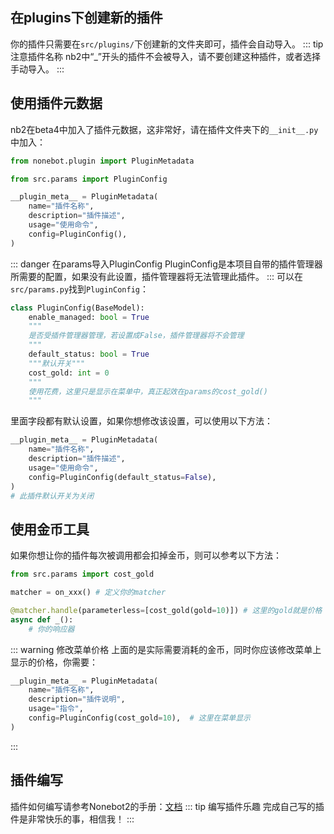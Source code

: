 ## 在plugins下创建新的插件
你的插件只需要在``src/plugins/``下创建新的文件夹即可，插件会自动导入。
::: tip 注意插件名称
nb2中“_”开头的插件不会被导入，请不要创建这种插件，或者选择手动导入。
:::
## 使用插件元数据
nb2在beta4中加入了插件元数据，这非常好，请在插件文件夹下的``__init__.py``中加入：
```python
from nonebot.plugin import PluginMetadata

from src.params import PluginConfig

__plugin_meta__ = PluginMetadata(
    name="插件名称",
    description="插件描述",
    usage="使用命令",
    config=PluginConfig(),
)
```
::: danger 在params导入PluginConfig
PluginConfig是本项目自带的插件管理器所需要的配置，如果没有此设置，插件管理器将无法管理此插件。
:::
可以在``src/params.py``找到``PluginConfig``：
```python
class PluginConfig(BaseModel):
    enable_managed: bool = True
    """
    是否受插件管理器管理，若设置成False，插件管理器将不会管理
    """
    default_status: bool = True
    """默认开关"""
    cost_gold: int = 0
    """
    使用花费，这里只是显示在菜单中，真正起效在params的cost_gold()
    """
```
里面字段都有默认设置，如果你想修改该设置，可以使用以下方法：
```python
__plugin_meta__ = PluginMetadata(
    name="插件名称",
    description="插件描述",
    usage="使用命令",
    config=PluginConfig(default_status=False),
)
# 此插件默认开关为关闭
```
## 使用金币工具
如果你想让你的插件每次被调用都会扣掉金币，则可以参考以下方法：
```python
from src.params import cost_gold

matcher = on_xxx() # 定义你的matcher

@matcher.handle(parameterless=[cost_gold(gold=10)]) # 这里的gold就是价格
async def _():
    # 你的响应器
```
::: warning 修改菜单价格
上面的是实际需要消耗的金币，同时你应该修改菜单上显示的价格，你需要：
```python
__plugin_meta__ = PluginMetadata(
    name="插件名称",
    description="插件说明",
    usage="指令",
    config=PluginConfig(cost_gold=10),  # 这里在菜单显示
)
```
:::
## 插件编写
插件如何编写请参考Nonebot2的手册：[文档](https://v2.nonebot.dev/docs/tutorial/plugin/introduction)
::: tip 编写插件乐趣
完成自己写的插件是非常快乐的事，相信我！
:::
